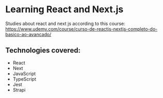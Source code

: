 # Learning React and Next.js

Studies about react and next js according to this course: https://www.udemy.com/course/curso-de-reactjs-nextjs-completo-do-basico-ao-avancado/
## Technologies covered: 

- React
- Next
- JavaScript
- TypeScript
- Jest
- Strapi

